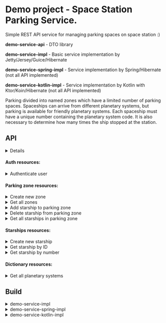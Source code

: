 # Demo project - Space Station Parking Service.


Simple REST API service for managing parking spaces on space station :)

**demo-service-api** - DTO library

**demo-service-impl** - Basic service implementation by Jetty/Jersey/Guice/Hibernate

**demo-service-spring-impl** - Service implementation by Spring/Hibernate (not all API implemented)

**demo-service-kotlin-impl** - Service implementation by Kotlin with Ktor/Koin/Hibernate (not all API implemented)

Parking divided into named zones which have a limited number of parking spaces. Spaceships can arrive from different planetary systems, but parking is available for friendly planetary systems. Each spaceship must have a unique number containing the planetary system code. It is also necessary to determine how many times the ship stopped at the station.


## API

<details>

Service use HTTP-Headers for authorizing users and localizing error messages

Authorizing user by access JWT:
```
Authorization: Bearer <access_token>
```
Authorizing user by HTTP-Basic:
```
Authorization: Basic <credentials>
```
Select language for response messages (en/ru):
```
Accept-Language: <lang>
```

</details>

#### Auth resources:

<details>
  <summary>Authenticate user</summary>

  `POST` http://localhost:8080/auth
  
  Request:
  ```json
  {
      "login": "admin",
      "password": "demo"
  }
  ```
  Response:
  ```json
  {
	  "id": 1,
	  "name": "Park administrator",
	 "accessToken": "eyJhbGciOiJIUzI1NiJ9.eyJleHAiOjE2NDU2Mzc1ODIzODUsInN1YiI6ImV5SjFjMlZ5U1dRaU9qRjkifQ.RdgcGuLiFkEPaVXXLNkAcKrD7RN_CELpXM1igNTfhpQ"
  }
  ```
</details>

#### Parking zone resources:

<details>
  <summary>Create new zone</summary>

  `POST` http://localhost:8080/zones
  
  Request:
  ```json
  {
      "name": "Zone B",
      "maxSize": 12
  }
  ```
  Response:
  ```json
  {
	"id": 2,
    "name": "Zone C",
    "maxSize": 12
  }
  ```
</details>

<details>
  <summary>Get all zones</summary>

  `GET` http://localhost:8080/zones
  
  Response:  
  ```json
  [
      {
          "id": 1,  
          "name": "Zone A",
          "maxSize": 16
      },
	  {
		  "id": 2,
          "name": "Zone B",
		  "maxSize": 12
	  }
  ]
  ```
</details>


<details>
  <summary>Add starship to parking zone</summary>
  
  `POST` http://localhost:8080/zones/{zone-id}/starships/{starship-id}
  
</details>


<details>
  <summary>Delete starship from parking zone</summary>
  
  `DELETE` http://localhost:8080/zones/{zone-id}/starships/{starship-id}

</details>


<details>
  <summary>Get all starships in parking zone</summary>

  `GET` http://localhost:8080/zones/{id}/starships
  
  Response:  
  ```json
  [
      {
          "id": 1,  
          "number": "ZSOL-123456",
          "parkDate": "2019-08-09T12:34:56"
      }
  ]
  ```
</details>

#### Starships resources:

<details>
  <summary>Create new starship</summary> 

  `POST` http://localhost:8080/starships
  
  Request:
  ```json
  {
      "number": "SOL-123456"
  }
  ```
  Response:
  ```json
  {
      "id": 1,    
      "number": "SOL-123456",
      "planetarySystemId": 1,
      "planetarySystemName": "Solar System",
      "createDate": "2019-08-09T12:34:56",
      "timeCount": 0
  }
  ```
</details>


<details>
  <summary>Get starship by ID</summary> 

  `GET` http://localhost:8080/starships/{id}
  
  Response:  
  ```json
  {
      "id": 1,    
      "number": "SOL-123456",
      "planetarySystemId": 1,
      "planetarySystemName": "Solar System",
      "createDate": "2019-08-09T12:34:56",
      "timeCount": 0
  }
  ```
</details>



<details>
  <summary>Get starship by number</summary> 

  `GET` http://localhost:8080/starships/number/{number}
  
  Response: 
  ```json
  {
      "id": 1,    
      "number": "SOL-123456",
      "planetarySystemId": 1,
      "planetarySystemName": "Solar System",
      "createDate": "2019-08-09T12:34:56",
      "timeCount": 0
  }
  ```
</details>



#### Dictionary resources:

<details>
  <summary>Get all planetary systems</summary>
  
   `GET` http://localhost:8080/dictionaries/planetary-systems
   Response:   
   ```json
   [
       {
           "id": 1,
           "name": "Solar system"
       },
       {
           "id": 2,
           "name": "Alpha Centauri"
       },
       {
           "id": 3,
           "name": "UX Tau"
       }
   ]
   ```
</details>


## Build

<details>
  <summary>demo-service-impl</summary>

  Building by Maven with including libraries: 
   - https://github.com/zubmike/common-core
   - https://github.com/zubmike/common-service
   - https://github.com/zubmike/demo-service-api
  
  For each library execute command into directory:
  ```
  mvn clean install
  ```
  
  For building service execute command into project directory:
  ```
  mvn clean package
  ```
  
  Put file config.yml into directory with built demo-service.jar

  Start service with command:
  
  ```
  java -jar demo-service.jar
  ```
    
</details>

<details>
  <summary>demo-service-spring-impl</summary>

  Building by Maven with including libraries:
  - https://github.com/zubmike/common-core
  - https://github.com/zubmike/demo-service-api

  For each library execute command into directory:
  ```
  mvn clean install
  ```
    
  For building service execute command into project directory:
  ```
  mvn clean package
  ```
    
  Put file application.yml into directory with built demo-service-spring.jar
    
  Start service with command:
  
  ```
  java -jar demo-service-spring.jar
   ```

</details>

<details>
  <summary>demo-service-kotlin-impl</summary>

  Building by Gradle with including libraries (Maven): 
   - https://github.com/zubmike/common-core
   - https://github.com/zubmike/common-service
   - https://github.com/zubmike/demo-service-api
  
  For each library execute command into directory:
  ```
  mvn clean install
  ```
  
  For building service execute command into project directory:
  ```
  gradle clean build
  ```
  
  Put file config.yml into directory with built demo-service-kotlin-X.jar

  Start service with command:
  
  ```
  java -jar demo-service-kotlin-X.jar
  ```
    
</details>
